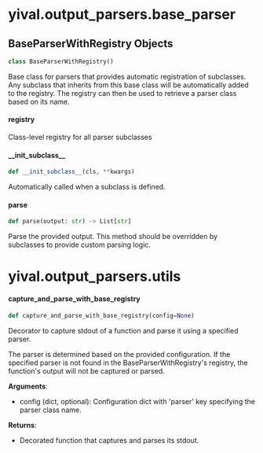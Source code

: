 <a id="yival.output_parsers.base_parser"></a>

# yival.output\_parsers.base\_parser

<a id="yival.output_parsers.base_parser.BaseParserWithRegistry"></a>

## BaseParserWithRegistry Objects

```python
class BaseParserWithRegistry()
```

Base class for parsers that provides automatic registration of subclasses.
Any subclass that inherits from this base class will be automatically added
to the registry. The registry can then be used to retrieve a parser class
based on its name.

<a id="yival.output_parsers.base_parser.BaseParserWithRegistry.registry"></a>

#### registry

Class-level registry for all parser subclasses

<a id="yival.output_parsers.base_parser.BaseParserWithRegistry.__init_subclass__"></a>

#### \_\_init\_subclass\_\_

```python
def __init_subclass__(cls, **kwargs)
```

Automatically called when a subclass is defined.

<a id="yival.output_parsers.base_parser.BaseParserWithRegistry.parse"></a>

#### parse

```python
def parse(output: str) -> List[str]
```

Parse the provided output.
This method should be overridden by subclasses to provide custom
parsing logic.

<a id="yival.output_parsers.utils"></a>

# yival.output\_parsers.utils

<a id="yival.output_parsers.utils.capture_and_parse_with_base_registry"></a>

#### capture\_and\_parse\_with\_base\_registry

```python
def capture_and_parse_with_base_registry(config=None)
```

Decorator to capture stdout of a function and parse it using a specified
parser.

The parser is determined based on the provided configuration. If the
specified parser is not found in the BaseParserWithRegistry's registry,
the function's output will not be captured or parsed.

**Arguments**:

  - config (dict, optional): Configuration dict with 'parser' key specifying
  the parser class name.
  

**Returns**:

  - Decorated function that captures and parses its stdout.

